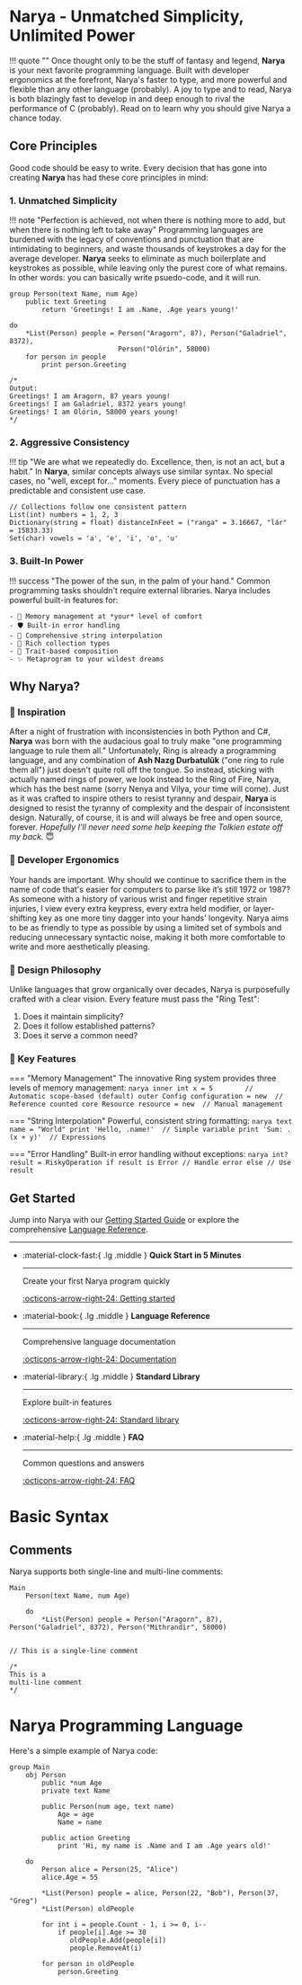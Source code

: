 # Narya - Unmatched Simplicity, Unlimited Power

!!! quote ""
    Once thought only to be the stuff of fantasy and legend, **Narya** is your next favorite programming language. Built with developer ergonomics at the forefront, Narya's faster to type, and more powerful and flexible than any other language (probably). A joy to type and to read, Narya is both blazingly fast to develop in and deep enough to rival the performance of C (probably). Read on to learn why you should give Narya a chance today.


## Core Principles

Good code should be easy to write. Every decision that has gone into creating **Narya** has had these core principles in mind:


### 1. Unmatched Simplicity
!!! note "Perfection is achieved, not when there is nothing more to add, but when there is nothing left to take away"
    Programming languages are burdened with the legacy of conventions and punctuation that are intimidating to beginners, and waste thousands of keystrokes a day for the average developer. **Narya** seeks to eliminate as much boilerplate and keystrokes as possible, while leaving only the purest core of what remains. In other words: you can basically write psuedo-code, and it will run.


```narya
group Person(text Name, num Age)
    public text Greeting
        return 'Greetings! I am .Name, .Age years young!'

do
    *List(Person) people = Person("Aragorn", 87), Person("Galadriel", 8372),
                           Person("Olórin", 58000)
    for person in people
        print person.Greeting

/*
Output:
Greetings! I am Aragorn, 87 years young!
Greetings! I am Galadriel, 8372 years young!
Greetings! I am Olórin, 58000 years young!
*/
```

### 2. Aggressive Consistency
!!! tip "We are what we repeatedly do. Excellence, then, is not an act, but a habit."
    In **Narya**, similar concepts always use similar syntax. No special cases, no "well, except for..." moments. Every piece of punctuation has a predictable and consistent use case. 

```narya
// Collections follow one consistent pattern
List(int) numbers = 1, 2, 3
Dictionary(string = float) distanceInFeet = ("ranga" = 3.16667, "lár" = 15833.33)
Set(char) vowels = 'a', 'e', 'i', 'o', 'u'
```

### 3. Built-In Power
!!! success "The power of the sun, in the palm of your hand."
    Common programming tasks shouldn't require external libraries. Narya includes powerful built-in features for:
    
    - 🎯 Memory management at *your* level of comfort
    - 🛡️ Built-in error handling
    - 🔄 Comprehensive string interpolation
    - 🧩 Rich collection types
    - 🔗 Trait-based composition
    - ✨ Metaprogram to your wildest dreams

## Why Narya?

### 🌟 Inspiration
After a night of frustration with inconsistencies in both Python and C#, **Narya** was born with the audacious goal to truly make "one programming language to rule them all." Unfortunately, Ring is already a programming language, and any combination of **Ash Nazg Durbatulûk** ("one ring to rule them all") just doesn't quite roll off the tongue. So instead, sticking with actually named rings of power, we look instead to the Ring of Fire, Narya, which has the best name (sorry Nenya and Vilya, your time will come). Just as it was crafted to inspire others to resist tyranny and despair, **Narya** is designed to resist the tyranny of complexity and the despair of inconsistent design. Naturally, of course, it is and will always be free and open source, forever. *Hopefully I'll never need some help keeping the Tolkien estate off my back.* 😇

### 🙌 Developer Ergonomics
Your hands are important. Why should we continue to sacrifice them in the name of code that's easier for computers to parse like it’s still 1972 or 1987? As someone with a history of various wrist and finger repetitive strain injuries, I view every extra keypress, every extra held modifier, or layer-shifting key as one more tiny dagger into your hands' longevity. Narya aims to be as friendly to type as possible by using a limited set of symbols and reducing unnecessary syntactic noise, making it both more comfortable to write and more aesthetically pleasing.

### 🎯 Design Philosophy
Unlike languages that grow organically over decades, Narya is purposefully crafted with a clear vision. Every feature must pass the "Ring Test":

1. Does it maintain simplicity?
2. Does it follow established patterns?
3. Does it serve a common need?

### 💎 Key Features

=== "Memory Management"
    The innovative Ring system provides three levels of memory management:
    ```narya
    inner int x = 5        // Automatic scope-based (default)
    outer Config configuration = new  // Reference counted
    core Resource resource = new  // Manual management
    ```

=== "String Interpolation"
    Powerful, consistent string formatting:
    ```narya
    text name = "World"
    print 'Hello, .name!'  // Simple variable
    print 'Sum: .(x + y)'  // Expressions
    ```

=== "Error Handling"
    Built-in error handling without exceptions:
    ```narya
    int? result = RiskyOperation
    if result is Error
        // Handle error
    else
        // Use result
    ```

## Get Started

Jump into Narya with our [Getting Started Guide](getting-started.md) or explore the comprehensive [Language Reference](language-reference/overview.md).

---

<div class="grid cards" markdown>

-   :material-clock-fast:{ .lg .middle } __Quick Start in 5 Minutes__

    ---

    Create your first Narya program quickly

    [:octicons-arrow-right-24: Getting started](getting-started.md)

-   :material-book:{ .lg .middle } __Language Reference__

    ---

    Comprehensive language documentation

    [:octicons-arrow-right-24: Documentation](language-reference/overview.md)

-   :material-library:{ .lg .middle } __Standard Library__

    ---

    Explore built-in features

    [:octicons-arrow-right-24: Standard library](standard-library/overview.md)

-   :material-help:{ .lg .middle } __FAQ__

    ---

    Common questions and answers

    [:octicons-arrow-right-24: FAQ](faq.md)

</div>
































# Basic Syntax

## Comments

Narya supports both single-line and multi-line comments:

```narya
Main
    Person(text Name, num Age)

    do
        *List(Person) people = Person("Aragorn", 87), Person("Galadriel", 8372), Person("Mithrandir", 58000)


// This is a single-line comment

/*
This is a
multi-line comment
*/
```


# Narya Programming Language

Here's a simple example of Narya code:

```narya
group Main  
    obj Person
        public *num Age
        private text Name
        
        public Person(num age, text name)
            Age = age
            Name = name
        
        public action Greeting
            print 'Hi, my name is .Name and I am .Age years old!'

    do
        Person alice = Person(25, "Alice")
        alice.Age = 55
        
        *List(Person) people = alice, Person(22, "Bob"), Person(37, "Greg")
        *List(Person) oldPeople

        for int i = people.Count - 1, i >= 0, i--
            if people[i].Age >= 30
               oldPeople.Add(people[i])
               people.RemoveAt(i)

        for person in oldPeople
            person.Greeting
```

